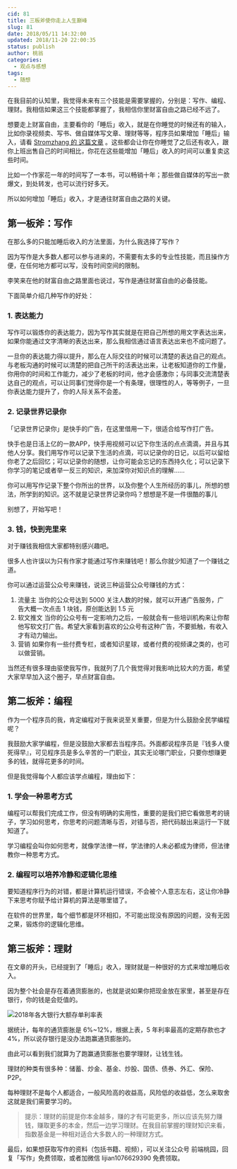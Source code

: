 ```yaml
---
cid: 81
title: 三板斧使你走上人生巅峰
slug: 81
date: 2018/05/11 14:32:00
updated: 2018/11-20 22:00:35
status: publish
author: 桃翁
categories: 
  - 观点与感想
tags: 
  - 随想
---
```



在我目前的认知里，我觉得未来有三个技能是需要掌握的，分别是：写作、编程、理财。我相信如果这三个技能都掌握了，我相信你里财富自由之路已经不远了。

想要走上财富自由，主要看你的「睡后」收入，就是在你睡觉的时候还有的输入，比如你录视频卖、写书、做自媒体写文章、理财等等，程序员如果增加「睡后」输入，请看 [Stromzhang 的 这篇文章](https://mp.weixin.qq.com/s?__biz=MzA4NTQwNDcyMA==&mid=2650663649&idx=1&sn=04a2ad1e9bf8585de749f58f7b63eb39&chksm=87d137beb0a6bea82ce9776ae82e84be17e2e20e019c8a308618ebb42251f1743a519368249b&mpshare=1&scene=23&srcid=05094XfTsgXBbt7YUVqbtaBx#rd) 。这些都会让你在你睡觉了之后还有收入，跟你上班出售自己的时间相比，你花在这些能增加「睡后」收入的时间可以重复卖这些时间。

比如一个作家花一年的时间写了一本书，可以畅销十年；那些做自媒体的写出一款爆文，到处转发，也可以流行好多天。

所以如何增加「睡后」收入，才是通往财富自由之路的关键。
## 第一板斧：写作
在那么多的只能加睡后收入的方法里面，为什么我选择了写作？

因为写作是大多数人都可以参与进来的，不需要有太多的专业性技能，而且操作方便，在任何地方都可以写，没有时间空间的限制。

李笑来在他的财富自由之路里面也说过，写作是通往财富自由的必备技能。

下面简单介绍几种写作的好处：
###  1. 表达能力
写作可以锻炼你的表达能力，因为写作其实就是在把自己所想的用文字表达出来，如果你能通过文字清晰的表达出来，那么我相信通过语言表达出来也不成问题了。

一旦你的表达能力得以提升，那么在人际交往的时候可以清楚的表达自己的观点。与老板沟通的时候可以清楚的把自己所干的活表达出来，让老板知道你的工作量，你用你的时间和工作能力，减少了老板的时间，他才会感激你；与同事交流清楚表达自己的观点，可以让同事们觉得你是一个有条理，很理性的人，等等例子，一旦你表达能力提升了，你的人际关系不会差。

### 2. 记录世界记录你
「记录世界记录你」是快手的广告，在这里借用一下，很适合给写作打广告。

快手也是日活上亿的一款APP，快手用视频可以记下你生活的点点滴滴，并且与其他人分享。我们用写作可以记录下生活的点滴，可以记录你的日记，以后可以留给你老了之后回忆；可以记录你的随想，让你可能会忘记的东西持久化；可以记录下你学习的笔记或者举一反三的知识，来加深你对知识点的理解……

你可以用写作记录下整个你所出的世界，以及你整个人生所经历的事儿，所想的想法，所学到的知识。这不就是记录世界记录你吗？想想是不是一件很酷的事儿

别想了，开始写吧！
### 3. 钱，快到兜里来
对于赚钱我相信大家都特别感兴趣吧。

很多人也许误以为只有作家才能通过写作来赚钱吧！那么你就少知道了一个赚钱之道。

你可以通过运营公众号来赚钱，说说三种运营公众号赚钱的方式：
1. 流量主
当你的公众号达到 5000 关注人数的时候，就可以开通广告服务，广告大概一次点击 1 块钱，原创能达到 1.5 元
2. 软文推文
当你的公众号有一定影响力之后，一般就会有一些培训机构来让你帮他写软文打广告。希望大家看到喜欢的公众号有这种广告，不要抵触，有收入才有动力输出。
3. 营销
如果你有一些付费专栏，或者知识星球，或者付费的视频课之类的，也可以做营销。

当然还有很多理由驱使我写作，我就列了几个我觉得对我影响比较大的方面，希望大家早早加入这个圈子，早点财富自由。

## 第二板斧：编程
作为一个程序员的我，肯定编程对于我来说至关重要，但是为什么鼓励全民学编程呢？

我鼓励大家学编程，但是没鼓励大家都去当程序员。外面都说程序员是『钱多人傻死得早』，可见程序员是多么辛苦的一门职业，其实无论哪门职业，只要你想赚更多的钱，就得花更多的时间。

但是我觉得每个人都应该学点编程，理由如下：

### 1. 学会一种思考方式
编程可以帮我们完成工作，但没有明确的实用性，重要的是我们把它看做思考的镜子，学习如何思考，你思考的问题清晰与否，对错与否，把代码敲出来运行一下就知道了。

学习编程会叫你如何思考，就像学法律一样，学法律的人未必都成为律师，但法律教你一种思考方式。

### 2. 编程可以培养冷静和逻辑化思维
要知道程序行为的对错，都是计算机运行错误，不会被个人意志左右，这让你冷静下来思考你赋予给计算机的算法是哪里错了。

在软件的世界里，每个细节都是环环相扣，不可能出现没有原因的问题，没有无因之果，锻炼你的逻辑化思维。

## 第三板斧：理财
在文章的开头，已经提到了「睡后」收入，理财就是一种很好的方式来增加睡后收入。

因为整个社会是存在着通货膨胀的，也就是说如果你把现金放在家里，甚至是存在银行，你的钱是会贬值的。

![2018年各大银行大额存单利率表](https://upload-images.jianshu.io/upload_images/2974893-b7e83b6a21b902d1.png?imageMogr2/auto-orient/strip%7CimageView2/2/w/1240)

据统计，每年的通货膨胀是 6%~12%，根据上表，5 年利率最高的定期存款也才 4%，所以说存银行是没办法跑赢通货膨胀的。

由此可以看到我们就算为了跑赢通货膨胀也要学理财，让钱生钱。

理财的种类有很多种：储蓄、炒金、基金、炒股、国债、债券、外汇、保险、P2P。

每种理财不是每个人都适合，一般风险高的收益高，风险低的收益低，怎么来取舍这就是我们需要学习的。

> 提示：理财的前提是你本金越多，赚的才有可能更多，所以应该先努力赚钱，赚取更多的本金，然后一边学习理财。在我目前掌握的理财知识来看，指数基金是一种相对适合大多数人的一种理财方式。


最后，如果想获取写作的资料（包括书籍、视频），可以关注公众号 前端桃园，回复「写作」免费领取，或者加微信 lijian1076629390 免费领取。
